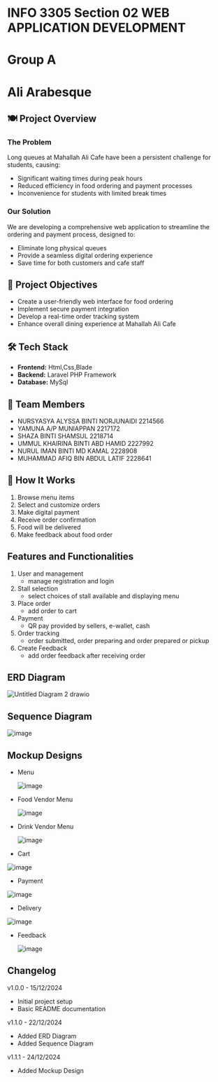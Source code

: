 # INFO 3305 Section 02 WEB APPLICATION DEVELOPMENT
# Group A
# Ali Arabesque
<!-- You can use comments to add notes 
     that are only visible in the markdown source -->
     
<!-- Website title can be changed -->
<!-- No need for pulling requests if you want to do any changes to this readme file though any 
     minor changes can be informed through whatsapp -->
<!-- Major updates for our project can be made on the changelog below-->

## 🍽️ Project Overview

### The Problem
Long queues at Mahallah Ali Cafe have been a persistent challenge for students, causing:
- Significant waiting times during peak hours
- Reduced efficiency in food ordering and payment processes
- Inconvenience for students with limited break times

### Our Solution
We are developing a comprehensive web application to streamline the ordering and payment process, designed to:
- Eliminate long physical queues
- Provide a seamless digital ordering experience
- Save time for both customers and cafe staff

## 🎯 Project Objectives
- Create a user-friendly web interface for food ordering
- Implement secure payment integration
- Develop a real-time order tracking system
- Enhance overall dining experience at Mahallah Ali Cafe

## 🛠️ Tech Stack
- **Frontend:** Html,Css,Blade
- **Backend:** Laravel PHP Framework
- **Database:** MySql

## 👥 Team Members
- NURSYASYA ALYSSA BINTI NORJUNAIDI 2214566
- YAMUNA A/P MUNIAPPAN 2217172
- SHAZA BINTI SHAMSUL 2218714
- UMMUL KHAIRINA BINTI ABD HAMID 2227992
- NURUL IMAN BINTI MD KAMAL 2228908
- MUHAMMAD AFIQ BIN ABDUL LATIF 2228641

## 🚀 How It Works
1. Browse menu items
2. Select and customize orders
3. Make digital payment
4. Receive order confirmation
5. Food will be delivered
6. Make feedback about food order

## Features and Functionalities
1. User and management
   - manage registration and login
2. Stall selection
   - select choices of stall available and displaying menu
3. Place order
   - add order to cart
4. Payment
   - QR pay provided by sellers, e-wallet, cash
5. Order tracking
   - order submitted, order preparing and order prepared or pickup
6. Create Feedback
   - add order feedback after receiving order
  
## ERD Diagram
![Untitled Diagram 2 drawio](https://github.com/user-attachments/assets/5e4f5b42-5c68-42a7-b783-72f92697dfba)
  
## Sequence Diagram
![image](https://github.com/user-attachments/assets/7158121a-2236-4ee0-a486-7526b97f8aca)

## Mockup Designs
- Menu

  ![image](https://github.com/user-attachments/assets/519abf4f-84a7-4a60-b5e7-fc85400d91c8)

- Food Vendor Menu
  
  ![image](https://github.com/user-attachments/assets/509bda76-4fef-4edd-873d-bc877b03a683)

- Drink Vendor Menu

  ![image](https://github.com/user-attachments/assets/e05df821-6070-47fa-94e0-4beb5487e9a1)

- Cart
  
 ![image](https://github.com/user-attachments/assets/f2fbb31b-0be7-4581-a8b4-2f4dec1c0406)

- Payment
  
 ![image](https://github.com/user-attachments/assets/193b2dec-0223-400c-85ca-36481a7dceb7)

- Delivery
  
 ![image](https://github.com/user-attachments/assets/63df60dd-cc10-46eb-96e3-b5e2a678121c)

- Feedback
  
  ![image](https://github.com/user-attachments/assets/859fde29-a95e-46cf-82c7-7a566237dd3b)


## Changelog


v1.0.0 - 15/12/2024
- Initial project setup
- Basic README documentation

v1.1.0 - 22/12/2024
- Added ERD Diagram
- Added Sequence Diagram

v1.1.1 - 24/12/2024
- Added Mockup Design





